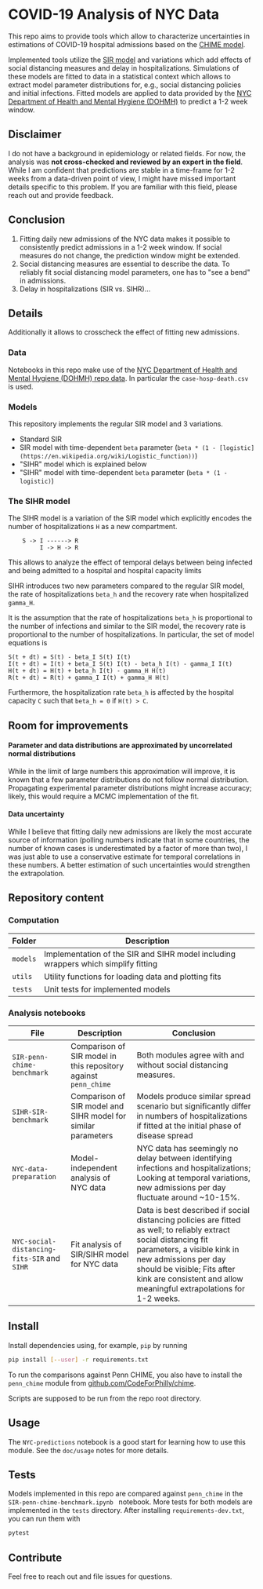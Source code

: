 # COVID-19 Analysis of NYC Data

This repo aims to provide tools which allow to characterize uncertainties in estimations of COVID-19 hospital admissions based on the [CHIME model](https://github.com/CodeForPhilly/chime).

Implemented tools utilize the [SIR model](https://en.wikipedia.org/wiki/Compartmental_models_in_epidemiology#The_SIR_model) and variations which add effects of social distancing measures and delay in hospitalizations.
Simulations of these models are fitted to data in a statistical context which allows to extract model parameter distributions for, e.g., social distancing policies and initial infections.
Fitted models are applied to data provided by the [NYC Department of Health and Mental Hygiene (DOHMH)](https://github.com/nychealth/coronavirus-data) to predict a 1-2 week window.


## Disclaimer

I do not have a background in epidemiology or related fields.
For now, the analysis was **not cross-checked and reviewed by an expert in the field**.
While I am confident that predictions are stable in a time-frame for 1-2 weeks from a data-driven point of view, I might have missed important details specific to this problem.
If you are familiar with this field, please reach out and provide feedback.

## Conclusion

1. Fitting daily new admissions of the NYC data makes it possible to consistently predict admissions in a 1-2 week window.
If social measures do not change, the prediction window might be extended.
2. Social distancing measures are essential to describe the data. To reliably fit social distancing model parameters, one has to "see a bend" in admissions.
3. Delay in hospitalizations (SIR vs. SIHR)...


## Details

Additionally it allows to crosscheck the effect of fitting new admissions.

### Data

Notebooks in this repo make use of the  [NYC Department of Health and Mental Hygiene (DOHMH) repo data](https://github.com/nychealth/coronavirus-data).
In particular the `case-hosp-death.csv` is used.


### Models

This repository implements the regular SIR model and 3 variations.
* Standard SIR
* SIR model with time-dependent `beta` parameter (`beta * (1 - [logistic](https://en.wikipedia.org/wiki/Logistic_function))`)
* "SIHR" model which is explained below
* "SIHR" model with time-dependent `beta` parameter (`beta * (1 - logistic)`)

### The SIHR model

The SIHR model is a variation of the SIR model which explicitly encodes the number of hospitalizations `H` as a new compartment.
```
    S -> I ------> R
         I -> H -> R
```
This allows to analyze the effect of temporal delays between being infected and being admitted to a hospital and hospital capacity limits

SIHR introduces two new parameters compared to the regular SIR model,
the rate of hospitalizations `beta_h` and the recovery rate when hospitalized `gamma_H`.

It is the assumption that the rate of hospitalizations `beta_h` is proportional to the number of infections and similar to the SIR model, the recovery rate is proportional to the number of hospitalizations.
In particular, the set of model equations is
```
S(t + dt) = S(t) - beta_I S(t) I(t)
I(t + dt) = I(t) + beta_I S(t) I(t) - beta_h I(t) - gamma_I I(t)
H(t + dt) = H(t) + beta_h I(t) - gamma_H H(t)
R(t + dt) = R(t) + gamma_I I(t) + gamma_H H(t)
```
Furthermore, the hospitalization rate `beta_h` is affected by the hospital capacity `C` such that `beta_h = 0` if `H(t) > C`.


## Room for improvements

#### Parameter and data distributions are approximated by uncorrelated normal distributions

While in the limit of large numbers this approximation will improve, it is known that a few parameter distributions do not follow normal distribution.
Propagating experimental parameter distributions might increase accuracy; likely, this would require a MCMC implementation of the fit.

#### Data uncertainty

While I believe that fitting daily new admissions are likely the most accurate source of information (polling numbers indicate that in some countries, the number of known cases is underestimated by a factor of more than two), I was just able to use a conservative estimate for temporal correlations in these numbers.
A better estimation of such uncertainties would strengthen the extrapolation.

## Repository content

### Computation

Folder | Description
---|---
`models` | Implementation of the SIR and SIHR model including wrappers which simplify fitting
`utils` | Utility functions for loading data and plotting fits
`tests` | Unit tests for implemented models

### Analysis notebooks

File | Description | Conclusion
---|---|---
`SIR-penn-chime-benchmark` | Comparison of SIR model in this repository against `penn_chime` | Both modules agree with and without social distancing measures.
`SIHR-SIR-benchmark` | Comparison of SIR model and SIHR model for similar parameters | Models produce similar spread scenario but significantly differ in numbers of hospitalizations if fitted at the initial phase of disease spread
`NYC-data-preparation` | Model-independent analysis of NYC data | NYC data has seemingly no delay between identifying infections and hospitalizations; Looking at temporal variations, new admissions per day fluctuate around ~10-15%.
`NYC-social-distancing-fits-SIR` and `SIHR` | Fit analysis of SIR/SIHR model for NYC data | Data is best described if social distancing policies are fitted as well; to reliably extract social distancing fit parameters, a visible kink in new admissions per day should be visible; Fits after kink are consistent and allow meaningful extrapolations for 1-2 weeks.


## Install

Install dependencies using, for example, `pip` by running
```bash
pip install [--user] -r requirements.txt
```
To run the comparisons against Penn CHIME, you also have to install the `penn_chime` module from [github.com/CodeForPhilly/chime](https://github.com/CodeForPhilly/chime).

Scripts are supposed to be run from the repo root directory.


## Usage

The `NYC-predictions` notebook is a good start for learning how to use this module.
See the `doc/usage` notes for more details.


## Tests

Models implemented in this repo are compared against `penn_chime` in the `SIR-penn-chime-benchmark.ipynb ` notebook.
More tests for both models are implemented in the `tests` directory.
After installing `requirements-dev.txt`, you can run them with
```bash
pytest
```

## Contribute

Feel free to reach out and file issues for questions.
